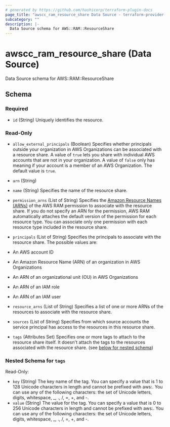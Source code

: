 ```yaml
---
# generated by https://github.com/hashicorp/terraform-plugin-docs
page_title: "awscc_ram_resource_share Data Source - terraform-provider-awscc"
subcategory: ""
description: |-
  Data Source schema for AWS::RAM::ResourceShare
---
```


# awscc_ram_resource_share (Data Source)

Data Source schema for AWS::RAM::ResourceShare



<!-- schema generated by tfplugindocs -->
## Schema

### Required

- `id` (String) Uniquely identifies the resource.

### Read-Only

- `allow_external_principals` (Boolean) Specifies whether principals outside your organization in AWS Organizations can be associated with a resource share. A value of `true` lets you share with individual AWS accounts that are not in your organization. A value of `false` only has meaning if your account is a member of an AWS Organization. The default value is `true`.
- `arn` (String)
- `name` (String) Specifies the name of the resource share.
- `permission_arns` (List of String) Specifies the [Amazon Resource Names (ARNs)](https://docs.aws.amazon.com/general/latest/gr/aws-arns-and-namespaces.html) of the AWS RAM permission to associate with the resource share. If you do not specify an ARN for the permission, AWS RAM automatically attaches the default version of the permission for each resource type. You can associate only one permission with each resource type included in the resource share.
- `principals` (List of String) Specifies the principals to associate with the resource share. The possible values are:

- An AWS account ID

- An Amazon Resource Name (ARN) of an organization in AWS Organizations

- An ARN of an organizational unit (OU) in AWS Organizations

- An ARN of an IAM role

- An ARN of an IAM user
- `resource_arns` (List of String) Specifies a list of one or more ARNs of the resources to associate with the resource share.
- `sources` (List of String) Specifies from which source accounts the service principal has access to the resources in this resource share.
- `tags` (Attributes Set) Specifies one or more tags to attach to the resource share itself. It doesn't attach the tags to the resources associated with the resource share. (see [below for nested schema](#nestedatt--tags))

<a id="nestedatt--tags"></a>
### Nested Schema for `tags`

Read-Only:

- `key` (String) The key name of the tag. You can specify a value that is 1 to 128 Unicode characters in length and cannot be prefixed with aws:. You can use any of the following characters: the set of Unicode letters, digits, whitespace, _, ., /, =, +, and -.
- `value` (String) The value for the tag. You can specify a value that is 0 to 256 Unicode characters in length and cannot be prefixed with aws:. You can use any of the following characters: the set of Unicode letters, digits, whitespace, _, ., /, =, +, and -.
